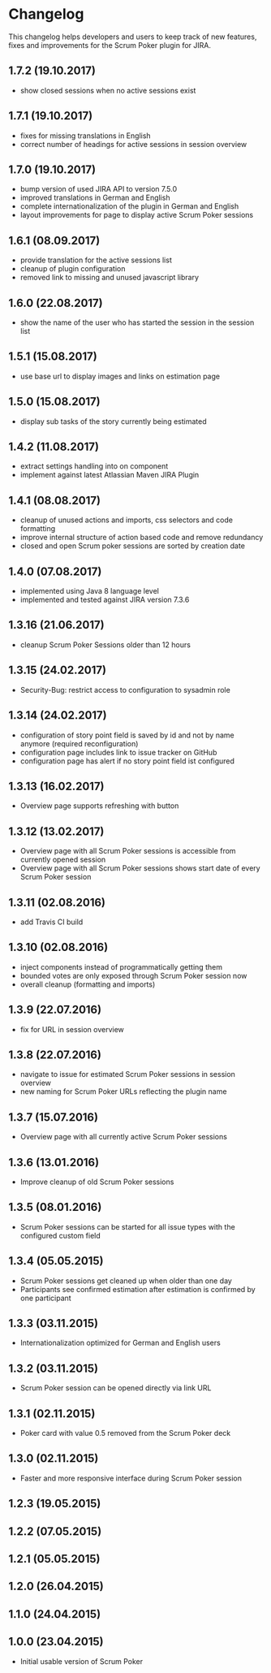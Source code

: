 # Changelog

This changelog helps developers and users to keep track of new features, fixes and improvements for the Scrum Poker plugin for JIRA.

## 1.7.2 (19.10.2017)

* show closed sessions when no active sessions exist

## 1.7.1 (19.10.2017)

* fixes for missing translations in English
* correct number of headings for active sessions in session overview

## 1.7.0 (19.10.2017)

* bump version of used JIRA API to version 7.5.0
* improved translations in German and English
* complete internationalization of the plugin in German and English
* layout improvements for page to display active Scrum Poker sessions

## 1.6.1 (08.09.2017)

* provide translation for the active sessions list
* cleanup of plugin configuration
* removed link to missing and unused javascript library 

## 1.6.0 (22.08.2017)

* show the name of the user who has started the session in the session list 

## 1.5.1 (15.08.2017)

* use base url to display images and links on estimation page

## 1.5.0 (15.08.2017)

* display sub tasks of the story currently being estimated

## 1.4.2 (11.08.2017)

* extract settings handling into on component
* implement against latest Atlassian Maven JIRA Plugin

## 1.4.1 (08.08.2017)

* cleanup of unused actions and imports, css selectors and code formatting
* improve internal structure of action based code and remove redundancy
* closed and open Scrum poker sessions are sorted by creation date 

## 1.4.0 (07.08.2017)

* implemented using Java 8 language level
* implemented and tested against JIRA version 7.3.6

## 1.3.16 (21.06.2017)

* cleanup Scrum Poker Sessions older than 12 hours

## 1.3.15 (24.02.2017)

* Security-Bug: restrict access to configuration to sysadmin role

## 1.3.14 (24.02.2017)

* configuration of story point field is saved by id and not by name anymore (required reconfiguration)
* configuration page includes link to issue tracker on GitHub
* configuration page has alert if no story point field ist configured

## 1.3.13 (16.02.2017)

* Overview page supports refreshing with button

## 1.3.12 (13.02.2017)

* Overview page with all Scrum Poker sessions is accessible from currently opened session
* Overview page with all Scrum Poker sessions shows start date of every Scrum Poker session

## 1.3.11 (02.08.2016)

* add Travis CI build

## 1.3.10 (02.08.2016)

* inject components instead of programmatically getting them
* bounded votes are only exposed through Scrum Poker session now
* overall cleanup (formatting and imports)

## 1.3.9 (22.07.2016)

* fix for URL in session overview

## 1.3.8 (22.07.2016)

* navigate to issue for estimated Scrum Poker sessions in session overview
* new naming for Scrum Poker URLs reflecting the plugin name

## 1.3.7 (15.07.2016)

* Overview page with all currently active Scrum Poker sessions

## 1.3.6 (13.01.2016)

* Improve cleanup of old Scrum Poker sessions

## 1.3.5 (08.01.2016)

* Scrum Poker sessions can be started for all issue types with the configured custom field

## 1.3.4 (05.05.2015)

* Scrum Poker sessions get cleaned up when older than one day
* Participants see confirmed estimation after estimation is confirmed by one participant

## 1.3.3 (03.11.2015)

* Internationalization optimized for German and English users

## 1.3.2 (03.11.2015)

* Scrum Poker session can be opened directly via link URL

## 1.3.1 (02.11.2015)

* Poker card with value 0.5 removed from the Scrum Poker deck

## 1.3.0 (02.11.2015)

* Faster and more responsive interface during Scrum Poker session

## 1.2.3 (19.05.2015)

## 1.2.2 (07.05.2015)

## 1.2.1 (05.05.2015)

## 1.2.0 (26.04.2015)

## 1.1.0 (24.04.2015)

## 1.0.0 (23.04.2015)

* Initial usable version of Scrum Poker
